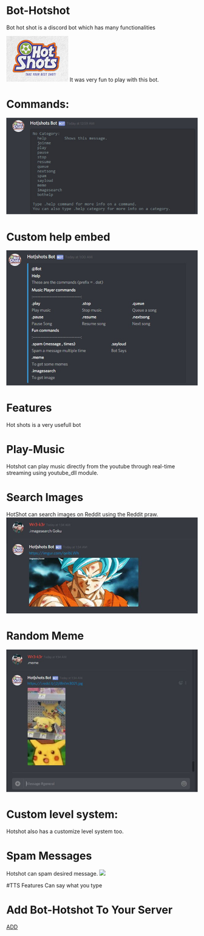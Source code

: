 # Bot-Hotshot
Bot hot shot is a discord bot which has many functionalities

<img src = "BotHotShots\Preview\icon.jpg">
It was very fun to play with this bot.

# Commands:

<img src = "BotHotShots\Preview\ss1.jpg">

# Custom help embed
<img src = "BotHotShots\Preview\ss2.jpg">


# Features

Hot shots is a very usefull bot 
# Play-Music 
Hotshot can play music directly from the youtube through real-time streaming using youtube_dll module.

# Search Images
HotShot can search images on Reddit using the Reddit praw.
<img src = "BotHotShots\Preview\ssis.jpg">

# Random Meme
<img src = "BotHotShots\Preview\ssmeme.jpg">

# Custom level system:
Hotshot also has a customize level system too.

# Spam Messages 
Hotshot can spam desired message.
<img src = "BotHotShots\Preview\sspam.jpg">

#TTS Features
Can say what you type

# Add Bot-Hotshot To Your Server

<a href="https://discordapp.com/oauth2/authorize?client_id=478812723916832769&scope=bot"> ADD </a>
